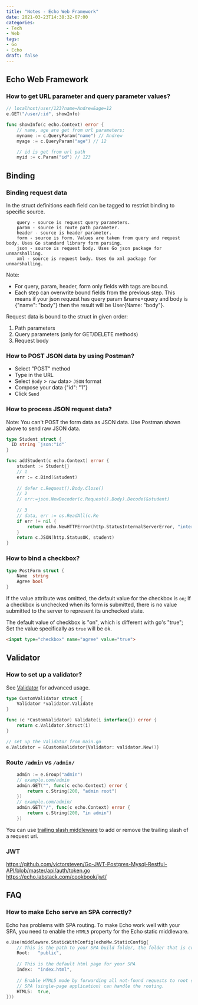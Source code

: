 ```yaml
---
title: "Notes - Echo Web Framework"
date: 2021-03-23T14:38:32-07:00
categories:
- Tech
- Web
tags:
- Go
- Echo
draft: false
---
```


## Echo Web Framework

### How to get URL parameter and query parameter values?
```go
// localhost/user/123?name=Andrew&age=12
e.GET("/user/:id", showInfo)

func showInfo(c echo.Context) error {
    // name, age are get from url parameters; 
	myname := c.QueryParam("name") // Andrew
	myage := c.QueryParam("age") // 12

    // id is get from url path
	myid := c.Param("id") // 123
```

## Binding
### Binding request data
In the struct definitions each field can be tagged to restrict binding to specific source.
```
    query - source is request query parameters.
    param - source is route path parameter.
    header - source is header parameter.
    form - source is form. Values are taken from query and request body. Uses Go standard library form parsing.
    json - source is request body. Uses Go json package for unmarshalling.
    xml - source is request body. Uses Go xml package for unmarshalling.
```

Note:
* For query, param, header, form only fields with tags are bound.
* Each step can overwrite bound fields from the previous step. 
This means if your json request has query param &name=query and body is {"name": "body"} then the result will be User{Name: "body"}.


Request data is bound to the struct in given order:
1. Path parameters
2. Query parameters (only for GET/DELETE methods)
3. Request body

### How to POST JSON data by using Postman?
* Select "POST" method
* Type in the URL
* Select `Body` > `raw` data> `JSON` format
* Compose your data {"id": "1"}
* Click `Send`

### How to process JSON request data? 
Note: You can't POST the form data as JSON data. Use Postman shown above to send raw JSON data.

```go
type Student struct {
  ID string `json:"id"`
}

func addStudent(c echo.Context) error {
    student := Student{}
	// 1
	err := c.Bind(&student)
	
	// defer c.Request().Body.Close()
	// 2
	// err:=json.NewDecoder(c.Request().Body).Decode(&student)
	
	// 3
	// data, err := os.ReadAll(c.Re
	if err != nil {
		return echo.NewHTTPError(http.StatusInternalServerError, "internal server error")
	}
	return c.JSON(http.StatusOK, student)
}
```

### How to bind a checkbox?
```go
type PostForm struct {
    Name  string
    Agree bool
}
```
If the value attribute was omitted, the default value for the checkbox is `on`;
If a checkbox is unchecked when its form is submitted, 
there is no value submitted to the server to represent its unchecked state.

The default value of checkbox is "on", which is different with go's "true";
Set the value specifically as `true` will be ok.
```html
<input type="checkbox" name="agree" value="true">
```

## Validator
### How to set up a validator?
See [Validator](/posts/2021/Notes-Validator/) for advanced usage.

```go
type CustomValidator struct {
    Validator *validator.Validate
}

func (c *CustomValidator) Validate(i interface{}) error {
	return c.Validator.Struct(i)
}

// set up the Validator from main.go
e.Validator = &CustomValidator{Validator: validator.New()}
```

### Route `/admin` vs `/admin/`
```go
    admin := e.Group("admin")
    // example.com/admin
	admin.GET("", func(c echo.Context) error {
		return c.String(200, "admin root")
	})
    // example.com/admin/
	admin.GET("/", func(c echo.Context) error {
		return c.String(200, "in admin")
	})
```

You can use [trailing slash middleware](https://echo.labstack.com/middleware/trailing-slash/) to add or remove the trailing slash of a request uri.

### JWT 
https://github.com/victorsteven/Go-JWT-Postgres-Mysql-Restful-API/blob/master/api/auth/token.go
https://echo.labstack.com/cookbook/jwt/

## FAQ
### How to make Echo serve an SPA correctly?
Echo has problems with SPA routing. To make Echo work well with your SPA, you need to enable the `HTML5` property for the Echo static middleware. 
```go
e.Use(middleware.StaticWithConfig(echoMw.StaticConfig{
    // This is the path to your SPA build folder, the folder that is created from running "npm build"
    Root:   "public",	
    
    // This is the default html page for your SPA
    Index:  "index.html",	
	
    // Enable HTML5 mode by forwarding all not-found requests to root so that
    // SPA (single-page application) can handle the routing.
    HTML5:  true,
}))
```
